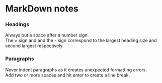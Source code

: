 # MarkDown notes
### Headings
Always put a space after a number sign.  
The = sign and and the - sign correspond to the largest heading size and second largest respectively.  
### Paragraphs
Never indent paragraphs as it creates unexpected formatting errors.  
Add two or more spaces and hit enter to create a line break.

